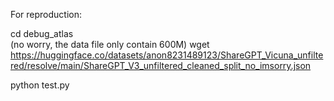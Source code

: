 For reproduction:

cd debug_atlas  
(no worry, the data file only contain 600M)
wget https://huggingface.co/datasets/anon8231489123/ShareGPT_Vicuna_unfiltered/resolve/main/ShareGPT_V3_unfiltered_cleaned_split_no_imsorry.json  

python test.py
